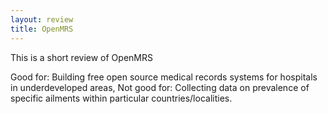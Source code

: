 ```yaml
---
layout: review
title: OpenMRS
---
```


This is a short review of OpenMRS

Good for: Building free open source medical records systems for hospitals in underdeveloped areas,
Not good for: Collecting data on prevalence of specific ailments within particular countries/localities.
